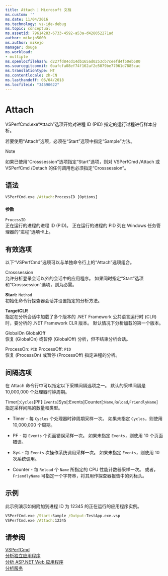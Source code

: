 ```yaml
---
title: Attach | Microsoft 文档
ms.custom: ''
ms.date: 11/04/2016
ms.technology: vs-ide-debug
ms.topic: conceptual
ms.assetid: 79614283-6733-4592-a53a-d428052271ad
author: mikejo5000
ms.author: mikejo
manager: douge
ms.workload:
- multiple
ms.openlocfilehash: d227fd84cd14db165ad0253cb7ceefd4f50eb580
ms.sourcegitcommit: 0aafcfa08ef74f162af2e5079be77061d7885cac
ms.translationtype: HT
ms.contentlocale: zh-CN
ms.lasthandoff: 06/04/2018
ms.locfileid: "34690622"
---
```

# <a name="attach"></a>Attach
VSPerfCmd.exe“Attach”选项开始对进程 ID (PID) 指定的运行过程进行样本分析。  
  
 若要使用“Attach”选项，必须在“Start”选项中指定“Sample”方法。  
  
> [!NOTE]
>  如果已使用“Crosssession”选项指定“Start”选项，则对 VSPerfCmd /Attach 或 VSPerfCmd /Detach 的任何调用也必须指定“Crosssession”。  
  
## <a name="syntax"></a>语法  
  
```cmd  
VSPerfCmd.exe /Attach:ProcessID [Options]  
```  
  
#### <a name="parameters"></a>参数  
 `ProcessID`  
 正在运行的进程的进程 ID (PID)。 正在运行的进程的 PID 列在 Windows 任务管理器的“进程”选项卡上。  
  
## <a name="valid-options"></a>有效选项  
 以下“VSPerfCmd”选项可以与单独命令行上的“Attach”选项组合。  
  
 Crosssession  
 允许分析登录会话以外的会话中的应用程序。 如果同时指定“Start”选项和“Crosssession”选项，则为必需。  
  
 **Start:** `Method`  
 初始化命令行探查器会话并设置指定的分析方法。  
  
 **TargetCLR**  
 指定在分析会话中加载了多个版本的 .NET Framework 公共语言运行时 (CLR) 时，要分析的 .NET Framework CLR 版本。 默认情况下分析加载的第一个版本。  
  
 GlobalOn GlobalOff  
 恢复 (GlobalOn) 或暂停 (GlobalOff) 分析，但不结束分析会话。  
  
 ProcessOn: `PID` ProcessOff: `PID`  
 恢复 (ProcessOn) 或暂停 (ProcessOff) 指定进程的分析。  
  
## <a name="interval-options"></a>间隔选项  
 在 Attach 命令行中可以指定以下采样间隔选项之一。 默认的采样间隔是 10,000,000 个处理器时钟周期。  
  
 Timer[:`Cycles`]PF[:`Events`]Sys[:Events]Counter[:`Name`,`Reload`,`FriendlyName`]  
 指定采样间隔的数量和类型。  
  
-   Timer - 每 `Cycles` 个处理器时钟周期采样一次。 如果未指定 `Cycles`，则使用 10,000,000 个周期。  
  
-   PF - 每 `Events` 个页面错误采样一次。 如果未指定 `Events`，则使用 10 个页面错误。  
  
-   Sys - 每 `Events` 次操作系统调用采样一次。 如果未指定 `Events`，则使用 10 次系统调用。  
  
-   Counter - 每 `Reload` 个 `Name` 所指定的 CPU 性能计数器采样一次。 或者，`FriendlyName` 可指定一个字符串，将其用作探查器报告中的列标头。  
  
## <a name="example"></a>示例  
 此示例演示如何附加到进程 ID 为 12345 的正在运行的应用程序实例。  
  
```cmd  
VSPerfCmd.exe /Start:Sample /Output:TestApp.exe.vsp  
VSPerfCmd.exe /Attach:12345  
```  
  
## <a name="see-also"></a>请参阅  
 [VSPerfCmd](../profiling/vsperfcmd.md)   
 [分析独立应用程序](../profiling/command-line-profiling-of-stand-alone-applications.md)   
 [分析 ASP.NET Web 应用程序](../profiling/command-line-profiling-of-aspnet-web-applications.md)   
 [分析服务](../profiling/command-line-profiling-of-services.md)